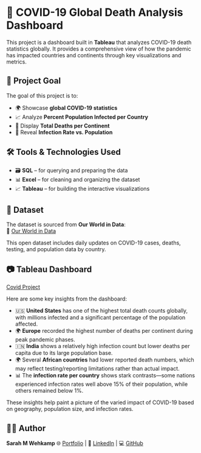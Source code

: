 # 🦠 COVID-19 Global Death Analysis Dashboard

This project is a dashboard built in **Tableau** that analyzes COVID-19 death statistics globally. It provides a comprehensive view of how the pandemic has impacted countries and continents through key visualizations and metrics.

## 📌 Project Goal

The goal of this project is to:

- 🌍 Showcase **global COVID-19 statistics**
- 📈 Analyze **Percent Population Infected per Country**
- 🧮 Display **Total Deaths per Continent**
- 👥 Reveal **Infection Rate vs. Population**

## 🛠 Tools & Technologies Used

- 🗃️ **SQL** – for querying and preparing the data  
- 📊 **Excel** – for cleaning and organizing the dataset  
- 📈 **Tableau** – for building the interactive visualizations

## 📁 Dataset

The dataset is sourced from **Our World in Data**:  
🔗 [Our World in Data](https://ourworldindata.org/data?q=covid+19)

This open dataset includes daily updates on COVID-19 cases, deaths, testing, and population data by country.

## 📷 Tableau Dashboard

[Covid Project](https://public.tableau.com/views/CovidDeathsProject_17488914957740/Dashboard?:language=en-GB&:sid=&:redirect=auth&:display_count=n&:origin=viz_share_link)

Here are some key insights from the dashboard:

- 🇺🇸 **United States** has one of the highest total death counts globally, with millions infected and a significant percentage of the population affected.
- 🌍 **Europe** recorded the highest number of deaths per continent during peak pandemic phases.
- 🇮🇳 **India** shows a relatively high infection count but lower deaths per capita due to its large population base.
- 🌍 Several **African countries** had lower reported death numbers, which may reflect testing/reporting limitations rather than actual impact.
- 📊 The **infection rate per country** shows stark contrasts—some nations experienced infection rates well above 15% of their population, while others remained below 1%.

These insights help paint a picture of the varied impact of COVID-19 based on geography, population size, and infection rates.

## 👩‍💻 Author

**Sarah M Wehkamp**
🌐 [Portfolio](https://lnw26.myportfolio.com) | 💼 [LinkedIn](https://www.linkedin.com/in/sarah-wehkamp) | 💻 [GitHub](https://github.com/sarahwehkamp)
